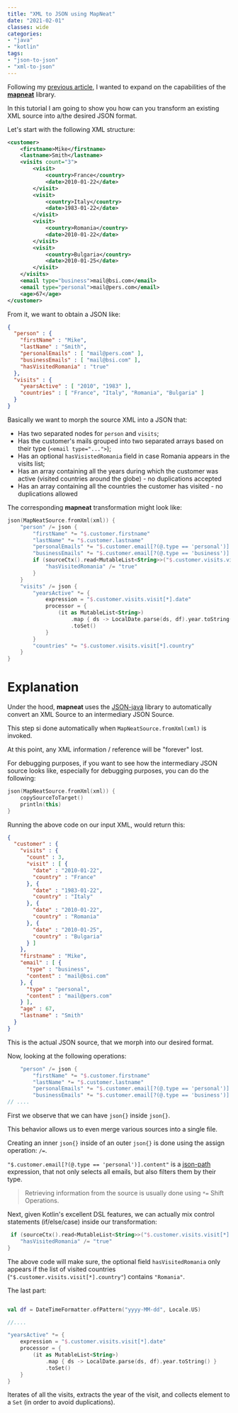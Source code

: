 ```yaml
---
title: "XML to JSON using MapNeat"
date: "2021-02-01"
classes: wide
categories:
- "java"
- "kotlin"
tags:
- "json-to-json"
- "xml-to-json"
---
```


Following my [previous article](/2021/01/31/hello-world-mapneat), I wanted to expand on the capabilities of the [**mapneat**](https://github.com/nomemory/mapneat) library. 

In this tutorial I am going to show you how can you transform an existing XML source into a/the desired JSON format.

Let's start with the following XML structure:

```xml
<customer>
    <firstname>Mike</firstname>
    <lastname>Smith</lastname>
    <visits count="3">
        <visit>
            <country>France</country>
            <date>2010-01-22</date>
        </visit>
        <visit>
            <country>Italy</country>
            <date>1983-01-22</date>
        </visit>
        <visit>
            <country>Romania</country>
            <date>2010-01-22</date>
        </visit>
        <visit>
            <country>Bulgaria</country>
            <date>2010-01-25</date>
        </visit>        
    </visits>
    <email type="business">mail@bsi.com</email>
    <email type="personal">mail@pers.com</email>
    <age>67</age>
</customer>
```

From it, we want to obtain a JSON like:

```json
{
  "person" : {
    "firstName" : "Mike",
    "lastName" : "Smith",
    "personalEmails" : [ "mail@pers.com" ],
    "businessEmails" : [ "mail@bsi.com" ],
    "hasVisitedRomania" : "true"
  },
  "visits" : {
    "yearsActive" : [ "2010", "1983" ],
    "countries" : [ "France", "Italy", "Romania", "Bulgaria" ]
  }
}
```

Basically we want to morph the source XML into a JSON that:
* Has two separated nodes for `person` and `visits`;
* Has the customer's mails grouped into two separated arrays based on their type (`<email type="...">`);
* Has an optional `hasVisistedRomania` field in case Romania appears in the visits list;
* Has an array containing all the years during which the customer was active (visited countries around the globe) - no duplications accepted
* Has an array containing all the countries the customer has visited - no duplications allowed

The corresponding **mapneat** transformation might look like:

```kotlin
json(MapNeatSource.fromXml(xml)) {
    "person" /= json {
        "firstName" *= "$.customer.firstname"
        "lastName" *= "$.customer.lastname"
        "personalEmails" *= "$.customer.email[?(@.type == 'personal')].content"
        "businessEmails" *= "$.customer.email[?(@.type == 'business')].content"
        if (sourceCtx().read<MutableList<String>>("$.customer.visits.visit[*].country").contains("Romania")) {
            "hasVisitedRomania" /= "true"
        }
    }
    "visits" /= json {
        "yearsActive" *= {
            expression = "$.customer.visits.visit[*].date"
            processor = {
                (it as MutableList<String>)
                    .map { ds -> LocalDate.parse(ds, df).year.toString() }
                    .toSet()
            }
        }
        "countries" *= "$.customer.visits.visit[*].country"
    }
}
```

# Explanation

Under the hood, **mapneat** uses the [JSON-java](https://github.com/stleary/JSON-java) library to automatically convert an XML Source to an intermediary JSON Source.

This step si done automatically when `MapNeatSource.fromXml(xml)` is invoked.

At this point, any XML information / reference will be "forever" lost. 

For debugging purposes, if you want to see how the intermediary JSON source looks like, especially for debugging purposes, you can do the following:

```kotlin
json(MapNeatSource.fromXml(xml)) {
    copySourceToTarget()
    println(this)
}
```

Running the above code on our input XML, would return this:

```json
{
  "customer" : {
    "visits" : {
      "count" : 3,
      "visit" : [ {
        "date" : "2010-01-22",
        "country" : "France"
      }, {
        "date" : "1983-01-22",
        "country" : "Italy"
      }, {
        "date" : "2010-01-22",
        "country" : "Romania"
      }, {
        "date" : "2010-01-25",
        "country" : "Bulgaria"
      } ]
    },
    "firstname" : "Mike",
    "email" : [ {
      "type" : "business",
      "content" : "mail@bsi.com"
    }, {
      "type" : "personal",
      "content" : "mail@pers.com"
    } ],
    "age" : 67,
    "lastname" : "Smith"
  }
}
```

This is the actual JSON source, that we morph into our desired format.

Now, looking at the following operations:

```kotlin
    "person" /= json {
        "firstName" *= "$.customer.firstname"
        "lastName" *= "$.customer.lastname"
        "personalEmails" *= "$.customer.email[?(@.type == 'personal')].content"
        "businessEmails" *= "$.customer.email[?(@.type == 'business')].content"
// ....
```

First we observe that we can have `json{}` inside `json{}`. 

This behavior allows us to even merge various sources into a single file.

Creating an inner `json{}` inside of an outer `json{}` is done using the assign operation: `/=`.

`"$.customer.email[?(@.type == 'personal')].content"` is a [json-path](https://github.com/json-path/JsonPath) expression, that not only selects all emails, but also filters them by their type.

> Retrieving information from the source is usually done using `*=` Shift Operations.

Next, given Kotlin's excellent DSL features, we can actually mix control statements (if/else/case) inside our transformation:

```kotlin
 if (sourceCtx().read<MutableList<String>>("$.customer.visits.visit[*].country").contains("Romania")) {
    "hasVisitedRomania" /= "true"
}
```

The above code will make sure, the optional field `hasVisitedRomania` only appears if the list of visited countries (`"$.customer.visits.visit[*].country"`) contains `"Romania"`.

The last part:

```kotlin

val df = DateTimeFormatter.ofPattern("yyyy-MM-dd", Locale.US)

//....

"yearsActive" *= {
    expression = "$.customer.visits.visit[*].date"
    processor = {
        (it as MutableList<String>)
            .map { ds -> LocalDate.parse(ds, df).year.toString() }
            .toSet()
    }
}
```

Iterates of all the visits, extracts the year of the visit, and collects element to a `Set` (in order to avoid duplications).



